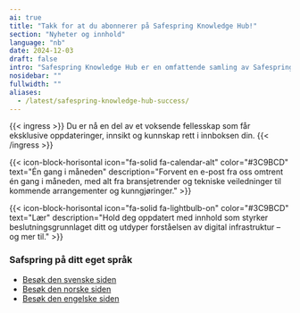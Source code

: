 ```yaml
---
ai: true
title: "Takk for at du abonnerer på Safespring Knowledge Hub!"
section: "Nyheter og innhold"
language: "nb"
date: 2024-12-03
draft: false
intro: "Safespring Knowledge Hub er en omfattende samling av Safesprings materiell og ressurser, inkludert nettsendinger, whitepapers, blogger, tekniske oppdateringer og løsningsbeskrivelser."
nosidebar: ""
fullwidth: ""
aliases:
  - /latest/safespring-knowledge-hub-success/
---
```

{{< ingress >}}
Du er nå en del av et voksende fellesskap som får eksklusive oppdateringer, innsikt og kunnskap rett i innboksen din.
{{< /ingress >}}

{{< icon-block-horisontal icon="fa-solid fa-calendar-alt" color="#3C9BCD" text="Én gang i måneden" description="Forvent en e-post fra oss omtrent én gang i måneden, med alt fra bransjetrender og tekniske veiledninger til kommende arrangementer og kunngjøringer." >}}

{{< icon-block-horisontal icon="fa-solid fa-lightbulb-on" color="#3C9BCD" text="Lær" description="Hold deg oppdatert med innhold som styrker beslutningsgrunnlaget ditt og utdyper forståelsen av digital infrastruktur – og mer til." >}}

### Safspring på ditt eget språk

- [Besøk den svenske siden](/)
- [Besøk den norske siden](/no)
- [Besøk den engelske siden](/en)